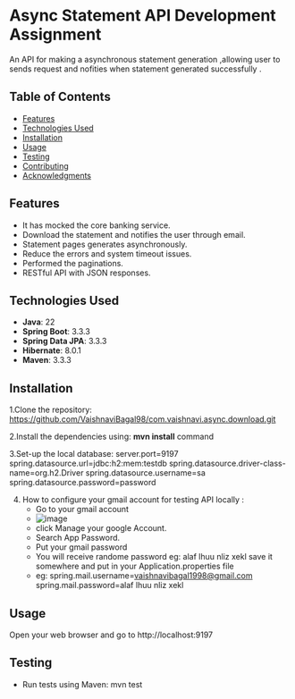 # Async Statement API Development Assignment
An API for making a asynchronous statement generation ,allowing user to sends request and nofities when statement generated successfully .

## Table of Contents

- [Features](#features)
- [Technologies Used](#technologies-used)
- [Installation](#installation)
- [Usage](#usage)
- [Testing](#testing)
- [Contributing](#contributing)
- [Acknowledgments](#acknowledgments)

## Features

- It has mocked the core banking service.
- Download the statement and notifies the user through email.
- Statement pages generates asynchronously.
- Reduce the errors and system timeout issues.
- Performed the paginations.
- RESTful API with JSON responses.

## Technologies Used

- **Java**: 22
- **Spring Boot**: 3.3.3
- **Spring Data JPA**: 3.3.3
- **Hibernate**: 8.0.1
- **Maven**: 3.3.3

## Installation
1.Clone the repository:
  https://github.com/VaishnaviBagal98/com.vaishnavi.async.download.git
  
2.Install the dependencies using:  **mvn install** command

3.Set-up the local database:
  server.port=9197
  spring.datasource.url=jdbc:h2:mem:testdb
  spring.datasource.driver-class-name=org.h2.Driver
  spring.datasource.username=sa
  spring.datasource.password=password

4. How to configure your gmail account for testing API locally :
   - Go to your gmail account
   - ![image](https://github.com/user-attachments/assets/6cc930b1-ff8b-4291-83f8-7683a080b7e9)
   - click Manage your google Account.
   - Search App Password.
   - Put your gmail password
   - You will receive randome password eg: alaf lhuu nliz xekl save it somewhere and put in your Application.properties file
   - eg:
     spring.mail.username=vaishnavibagal1998@gmail.com
     spring.mail.password=alaf lhuu nliz xekl

## Usage
  Open your web browser and go to http://localhost:9197 
  
## Testing
  - Run tests using Maven: mvn test 


